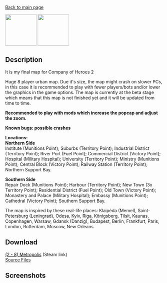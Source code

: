 [Back to main page](https://taddan.github.io/library/)<br/>

<img src="https://upload.wikimedia.org/wikipedia/en/thumb/b/b2/Stpaulsblitz.jpg/290px-Stpaulsblitz.jpg" width="100" height="100" /> <img src="https://steamuserimages-a.akamaihd.net/ugc/776227634109978144/3CE41C9D905BB1333CEB3FAC5BCEA612680923D6/" width="100" height="100" />

## Description
It is my final map for Company of Heroes 2<br/>

Huge 8 player urban map. Due it's size, the map might crash on slower PCs, in this case it is recommended to play with fewer players/bots and/or lower the graphics in the game options. The map is currently at the beta stage which means that this map is not finished yet and it will be updated from time to time.

<b>Recommended to play with mods which increase the popcap and adjust the zoom. </b>

<b>Known bugs: possible crashes </b>

<b>Locations:</b><br/>
<b>Northern Side</b><br/>
Institute (Munitions Point);
Suburbs (Territory Point);
Industrial District (Territory Point);
River Port (Fuel Point);
Commercial District (Victory Point);
Hospital (Military Hospital);
University (Territory Point);
Ministry (Munitions Point);
Central Block (Victory Point);
Railway Station (Territory Point);
Northern Support Bay.

<b>Southern Side</b><br/>
Repair Dock (Munitions Point);
Harbour (Territory Point);
New Town (3x Territory Point);
Residential District (Fuel Point);
Old Town (Victory Point);
Monastery and Palace (Military Hospital);
Embassy (Munitions Point);
Cathedral (Victory Point);
Southern Support Bay.

The map is inspired by these real-life places: Klaipėda (Memel), Saint-Petersburg (Leningrad), Odesa, Kyiv, Riga, Königsberg, Tilsit, Kaunas, Copenhagen, Warsaw, Gdansk (Danzig), Budapest, Berlin, Frankfurt, Paris, London, Rotterdam, Moscow, New Orleans.
## Download
[(2 - 8) Metropolis](https://steamcommunity.com/sharedfiles/filedetails/?id=1775503602) (Steam link)<br/>
[Source Files]()

## Screenshots
